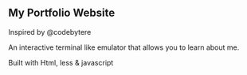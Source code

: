 **<h2>My Portfolio Website</h2>**

Inspired by @codebytere 

An interactive terminal like emulator that allows you to learn about me.

Built with Html, less & javascript